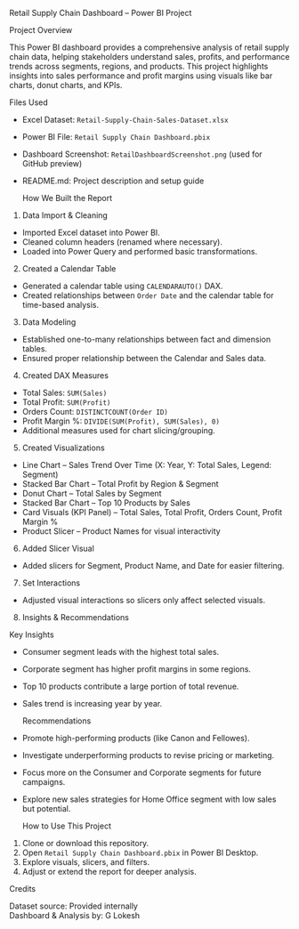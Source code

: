  Retail Supply Chain Dashboard – Power BI Project

 Project Overview

This Power BI dashboard provides a comprehensive analysis of retail supply chain data, helping stakeholders understand sales, profits, and performance trends across segments, regions, and products. This project highlights insights into sales performance and profit margins using visuals like bar charts, donut charts, and KPIs.



  Files Used

- Excel Dataset: `Retail-Supply-Chain-Sales-Dataset.xlsx`
- Power BI File: `Retail Supply Chain Dashboard.pbix`
- Dashboard Screenshot: `RetailDashboardScreenshot.png` (used for GitHub preview)
- README.md: Project description and setup guide



  How We Built the Report

 1. Data Import & Cleaning
- Imported Excel dataset into Power BI.
- Cleaned column headers (renamed where necessary).
- Loaded into Power Query and performed basic transformations.

 2. Created a Calendar Table
- Generated a calendar table using `CALENDARAUTO()` DAX.
- Created relationships between `Order Date` and the calendar table for time-based analysis.

 3. Data Modeling
- Established one-to-many relationships between fact and dimension tables.
- Ensured proper relationship between the Calendar and Sales data.

 4. Created DAX Measures
- Total Sales: `SUM(Sales)`
- Total Profit: `SUM(Profit)`
- Orders Count: `DISTINCTCOUNT(Order ID)`
- Profit Margin %: `DIVIDE(SUM(Profit), SUM(Sales), 0)`
- Additional measures used for chart slicing/grouping.

 5. Created Visualizations
- Line Chart – Sales Trend Over Time (X: Year, Y: Total Sales, Legend: Segment)
- Stacked Bar Chart – Total Profit by Region & Segment
- Donut Chart – Total Sales by Segment
- Stacked Bar Chart – Top 10 Products by Sales
- Card Visuals (KPI Panel) – Total Sales, Total Profit, Orders Count, Profit Margin %
- Product Slicer – Product Names for visual interactivity

 6. Added Slicer Visual
- Added slicers for Segment, Product Name, and Date for easier filtering.

 7. Set Interactions
- Adjusted visual interactions so slicers only affect selected visuals.

 8. Insights & Recommendations

  Key Insights
  
- Consumer segment leads with the highest total sales.
- Corporate segment has higher profit margins in some regions.
- Top 10 products contribute a large portion of total revenue.
- Sales trend is increasing year by year.

  Recommendations
  
- Promote high-performing products (like Canon and Fellowes).
- Investigate underperforming products to revise pricing or marketing.
- Focus more on the Consumer and Corporate segments for future campaigns.
- Explore new sales strategies for Home Office segment with low sales but potential.



  How to Use This Project

1. Clone or download this repository.
2. Open `Retail Supply Chain Dashboard.pbix` in Power BI Desktop.
3. Explore visuals, slicers, and filters.
4. Adjust or extend the report for deeper analysis.



  Credits

Dataset source: Provided internally  
Dashboard & Analysis by: G Lokesh  
